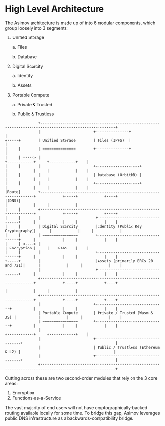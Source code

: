 # High Level Architecture

The Asimov architecture is made up of into 6 modular components, which group loosely into 3 segments:

1. Unified Storage

   a. Files

   b. Database

2. Digital Scarcity

   a. Identity

   b. Assets

3. Portable Compute

   a. Private & Trusted

   b. Public & Trustless

```text
               +--------------------------------------------------------------------------------------------------------+
               |                        +---------------+                                                               |
+-----+        | Unified Storage        | Files (IPFS)  |                                                               |
|     |        | ===============        +---------------+                                                               |
|     | -----> |                                                                   +------------+     +------------+    |
|     |        |                        +--------------------+                     |            |     |            |    |
|     |        |                        | Database (OrbitDB) |                     |            |     |            |    |
|     |        |                        +--------------------+                     |            |     |            |    |
|Route|        +-------------------------------------------------------------------+            +-----+            +----+
|(DNS)|                                                                            |            |     |            |
|     |        +-------------------------------------------------------------------+            +-----+            +----+
|     |        |                         +----------------------------------+      |            |     |            |    |
|     |        | Digital Scarcity        |Identity (Public Key Cryptography)|      |            |     |            |    |
|     |        | ================        +----------------------------------+      |            |     |            |    |
|     | <----> |                                                                   | Encryption |     |    FaaS    |    |
|     |        |                         +----------------------------------+      |            |     |            |    |
+-----+        |                         |Assets (primarily ERCs 20 and 721)|      |            |     |            |    |
               |                         +----------------------------------+      |            |     |            |    |
               +-------------------------------------------------------------------+            +-----+            +----+
                                                                                   |            |     |            |
               +-------------------------------------------------------------------+            +-----+            +----+
               |                        +-------------------------------+          |            |     |            |    |
               | Portable Compute       | Private / Trusted (Wasm & JS) |          |            |     |            |    |
               | ================       +-------------------------------+          |            |     |            |    |
               |                                                                   +------------+     +------------+    |
               |                        +------------------------------------+                                          |
               |                        | Public / Trustless (Ethereum & L2) |                                          |
               |                        +------------------------------------+                                          |
               +--------------------------------------------------------------------------------------------------------+
```

Cutting across these are two second-order modules that rely on the 3 core areas:

1. Encryption
2. Functions-as-a-Service

The vast majority of end users will not have cryptographically-backed routing available locally for some time. To bridge this gap, Asimov leverages public DNS infrastructure as a backwards-compatibility bridge.

